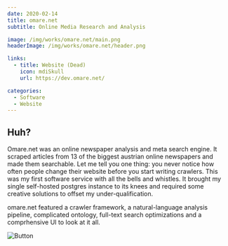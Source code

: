 ```yaml
---
date: 2020-02-14
title: omare.net
subtitle: Online Media Research and Analysis

image: /img/works/omare.net/main.png
headerImage: /img/works/omare.net/header.png

links: 
  - title: Website (Dead)
    icon: mdiSkull
    url: https://dev.omare.net/

categories:
  - Software
  - Website
---
```


## Huh?

Omare.net was an online newspaper analysis and meta search engine.
It scraped articles from 13 of the biggest austrian online newspapers and made them searchable.
Let me tell you one thing: you never notice how often people change their website before you start writing crawlers.
This was my first software service with all the bells and whistles. It brought my single self-hosted postgres instance to its knees and required some creative solutions to offset my under-qualification. 

omare.net featured a crawler framework, a natural-language analysis pipeline, complicated ontology, full-text search optimizations and a comprhensive UI to look at it all.

![Button](/img/works/omare.net/entities_view.png)

